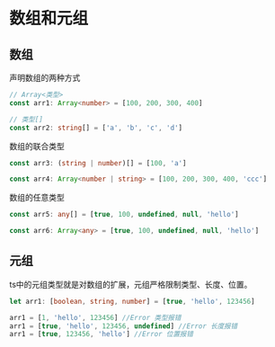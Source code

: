 # 数组和元组

## 数组
声明数组的两种方式
```ts
// Array<类型>
const arr1: Array<number> = [100, 200, 300, 400]

// 类型[]
const arr2: string[] = ['a', 'b', 'c', 'd']
```
数组的联合类型
```ts
const arr3: (string | number)[] = [100, 'a']

const arr4: Array<number | string> = [100, 200, 300, 400, 'ccc']
```
数组的任意类型
```ts
const arr5: any[] = [true, 100, undefined, null, 'hello']

const arr6: Array<any> = [true, 100, undefined, null, 'hello']
```

## 元组
ts中的元组类型就是对数组的扩展，元组严格限制类型、长度、位置。
```ts
let arr1: [boolean, string, number] = [true, 'hello', 123456]

arr1 = [1, 'hello', 123456] //Error 类型报错
arr1 = [true, 'hello', 123456, undefined] //Error 长度报错
arr1 = [true, 123456, 'hello'] //Error 位置报错
```